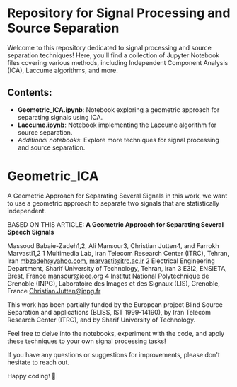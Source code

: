 # Repository for Signal Processing and Source Separation

Welcome to this repository dedicated to signal processing and source separation techniques! Here, you'll find a collection of Jupyter Notebook files covering various methods, including Independent Component Analysis (ICA), Laccume algorithms, and more.

## Contents:

- **Geometric_ICA.ipynb**: Notebook exploring a geometric approach for separating signals using ICA.
- **Laccume.ipynb**: Notebook implementing the Laccume algorithm for source separation.
- *Additional notebooks*: Explore more techniques for signal processing and source separation.

# Geometric_ICA
A Geometric Approach for Separating Several Signals
in this work, we want to use a geometric approach to separate two signals that are statistically independent.

BASED ON THIS ARTICLE:
**A Geometric Approach for Separating Several Speech Signals**

Massoud Babaie-Zadeh1,2, Ali Mansour3, Christian Jutten4, and Farrokh Marvasti1,2
1 Multimedia Lab, Iran Telecom Research Center (ITRC), Tehran, Iran
mbzadeh@yahoo.com, marvasti@itrc.ac.ir 2 Electrical Engineering Department, Sharif University of Technology, Tehran, Iran 3 E3I2, ENSIETA, Brest, France
mansour@ieee.org 4 Institut National Polytechnique de Grenoble (INPG), Laboratoire des Images et des Signaux (LIS), Grenoble, France
Christian.Jutten@inpg.fr

This work has been partially funded by the European project Blind Source Separation and applications (BLISS, IST 1999-14190), by Iran Telecom Research Center (ITRC), and by Sharif University of Technology.

Feel free to delve into the notebooks, experiment with the code, and apply these techniques to your own signal processing tasks!

If you have any questions or suggestions for improvements, please don't hesitate to reach out.

Happy coding! 🚀
